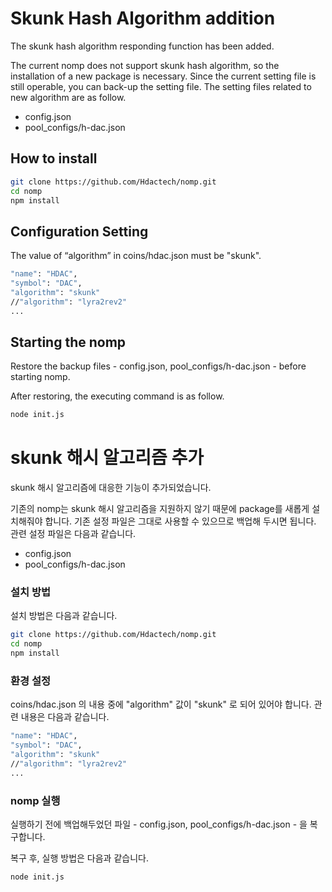 Skunk Hash Algorithm addition
=======================
The skunk hash algorithm responding function has been added.

The current nomp does not support skunk hash algorithm, so the installation of a new package is necessary. Since the current setting file is still operable, you can back-up the setting file. The setting files related to new algorithm are as follow.

*	config.json
*	pool_configs/h-dac.json

## How to install
```bash
git clone https://github.com/Hdactech/nomp.git
cd nomp
npm install
```

## Configuration Setting
The value of “algorithm” in coins/hdac.json must be "skunk".
```bash
"name": "HDAC",
"symbol": "DAC",
"algorithm": "skunk"
//"algorithm": "lyra2rev2"
...
```

## Starting the nomp
Restore the backup files - config.json, pool_configs/h-dac.json - before starting nomp.

After restoring, the executing command is as follow.
```bash
node init.js
```

skunk 해시 알고리즘 추가
=======================
skunk 해시 알고리즘에 대응한 기능이 추가되었습니다.

기존의 nomp는 skunk 해시 알고리즘을 지원하지 않기 때문에 package를 새롭게 설치해줘야 합니다. 기존 설정 파일은 그대로 사용할 수 있으므로 백업해 두시면 됩니다.
관련 설정 파일은 다음과 같습니다.
* config.json
* pool_configs/h-dac.json

### 설치 방법
 설치 방법은 다음과 같습니다.
```bash
git clone https://github.com/Hdactech/nomp.git
cd nomp
npm install
```

### 환경 설정
coins/hdac.json 의 내용 중에 "algorithm" 값이 "skunk" 로 되어 있어야 합니다. 관련 내용은 다음과 같습니다.
```bash
"name": "HDAC",
"symbol": "DAC",
"algorithm": "skunk"
//"algorithm": "lyra2rev2"
...
```

### nomp 실행
실행하기 전에 백업해두었던 파일 - config.json, pool_configs/h-dac.json - 을 복구합니다.

복구 후, 실행 방법은 다음과 같습니다.
```bash
node init.js
```
